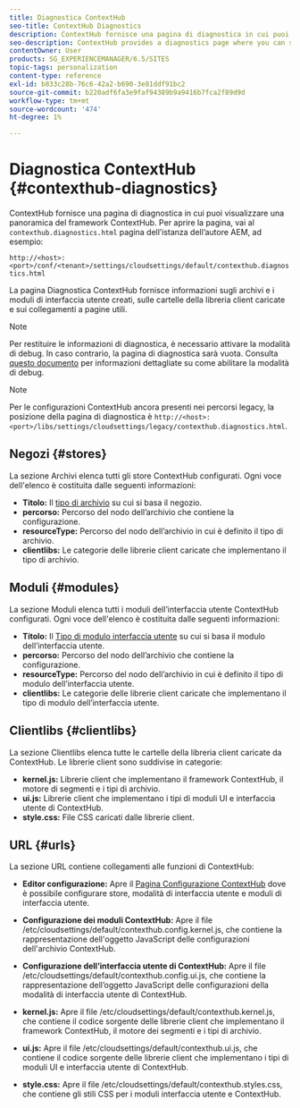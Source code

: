```yaml
---
title: Diagnostica ContextHub
seo-title: ContextHub Diagnostics
description: ContextHub fornisce una pagina di diagnostica in cui puoi visualizzare una panoramica del framework ContextHub
seo-description: ContextHub provides a diagnostics page where you can see an overview of the ContextHub framework
contentOwner: User
products: SG_EXPERIENCEMANAGER/6.5/SITES
topic-tags: personalization
content-type: reference
exl-id: b833c28b-76c6-42a2-b690-3e81ddf91bc2
source-git-commit: b220adf6fa3e9faf94389b9a9416b7fca2f89d9d
workflow-type: tm+mt
source-wordcount: '474'
ht-degree: 1%

---
```


# Diagnostica ContextHub {#contexthub-diagnostics}

ContextHub fornisce una pagina di diagnostica in cui puoi visualizzare una panoramica del framework ContextHub. Per aprire la pagina, vai al `contexthub.diagnostics.html` pagina dell’istanza dell’autore AEM, ad esempio:

`http://<host>:<port>/conf/<tenant>/settings/cloudsettings/default/contexthub.diagnostics.html`

La pagina Diagnostica ContextHub fornisce informazioni sugli archivi e i moduli di interfaccia utente creati, sulle cartelle della libreria client caricate e sui collegamenti a pagine utili.

>[!NOTE]
>
>Per restituire le informazioni di diagnostica, è necessario attivare la modalità di debug. In caso contrario, la pagina di diagnostica sarà vuota. Consulta [questo documento](ch-configuring.md#debugging-contexthub) per informazioni dettagliate su come abilitare la modalità di debug.

>[!NOTE]
>
>Per le configurazioni ContextHub ancora presenti nei percorsi legacy, la posizione della pagina di diagnostica è `http://<host>:<port>/libs/settings/cloudsettings/legacy/contexthub.diagnostics.html`.

## Negozi {#stores}

La sezione Archivi elenca tutti gli store ContextHub configurati. Ogni voce dell&#39;elenco è costituita dalle seguenti informazioni:

* **Titolo:** Il [tipo di archivio](/help/sites-developing/ch-samplestores.md) su cui si basa il negozio.
* **percorso:** Percorso del nodo dell’archivio che contiene la configurazione.
* **resourceType:** Percorso del nodo dell’archivio in cui è definito il tipo di archivio.
* **clientlibs:** Le categorie delle librerie client caricate che implementano il tipo di archivio.

## Moduli {#modules}

La sezione Moduli elenca tutti i moduli dell’interfaccia utente ContextHub configurati. Ogni voce dell&#39;elenco è costituita dalle seguenti informazioni:

* **Titolo:** Il [Tipo di modulo interfaccia utente](/help/sites-developing/ch-samplemodules.md) su cui si basa il modulo dell’interfaccia utente.
* **percorso:** Percorso del nodo dell’archivio che contiene la configurazione.
* **resourceType:** Percorso del nodo dell’archivio in cui è definito il tipo di modulo dell’interfaccia utente.
* **clientlibs:** Le categorie delle librerie client caricate che implementano il tipo di modulo dell’interfaccia utente.

## Clientlibs {#clientlibs}

La sezione Clientlibs elenca tutte le cartelle della libreria client caricate da ContextHub. Le librerie client sono suddivise in categorie:

* **kernel.js:** Librerie client che implementano il framework ContextHub, il motore di segmenti e i tipi di archivio.
* **ui.js:** Librerie client che implementano i tipi di moduli UI e interfaccia utente di ContextHub.
* **style.css:** File CSS caricati dalle librerie client.

## URL {#urls}

La sezione URL contiene collegamenti alle funzioni di ContextHub:

* **Editor configurazione:** Apre il [Pagina Configurazione ContextHub](ch-configuring.md) dove è possibile configurare store, modalità di interfaccia utente e moduli di interfaccia utente.

* **Configurazione dei moduli ContextHub:** Apre il file /etc/cloudsettings/default/contexthub.config.kernel.js, che contiene la rappresentazione dell&#39;oggetto JavaScript delle configurazioni dell&#39;archivio ContextHub.
* **Configurazione dell’interfaccia utente di ContextHub:** Apre il file /etc/cloudsettings/default/contexthub.config.ui.js, che contiene la rappresentazione dell’oggetto JavaScript delle configurazioni della modalità di interfaccia utente di ContextHub.
* **kernel.js:** Apre il file /etc/cloudsettings/default/contexthub.kernel.js, che contiene il codice sorgente delle librerie client che implementano il framework ContextHub, il motore dei segmenti e i tipi di archivio.
* **ui.js:** Apre il file /etc/cloudsettings/default/contexthub.ui.js, che contiene il codice sorgente delle librerie client che implementano i tipi di moduli UI e interfaccia utente di ContextHub.
* **style.css:** Apre il file /etc/cloudsettings/default/contexthub.styles.css, che contiene gli stili CSS per i moduli interfaccia utente e ContextHub.
